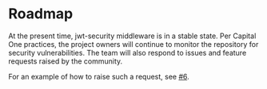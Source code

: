# Roadmap

At the present time, jwt-security middleware is in a stable state. Per Capital
One practices, the project owners will continue to monitor the repository for
security vulnerabilities. The team will also respond to issues and feature
requests raised by the community.

For an example of how to raise such a request, see [#6](https://github.com/capitalone/jwt-security/issues/6).